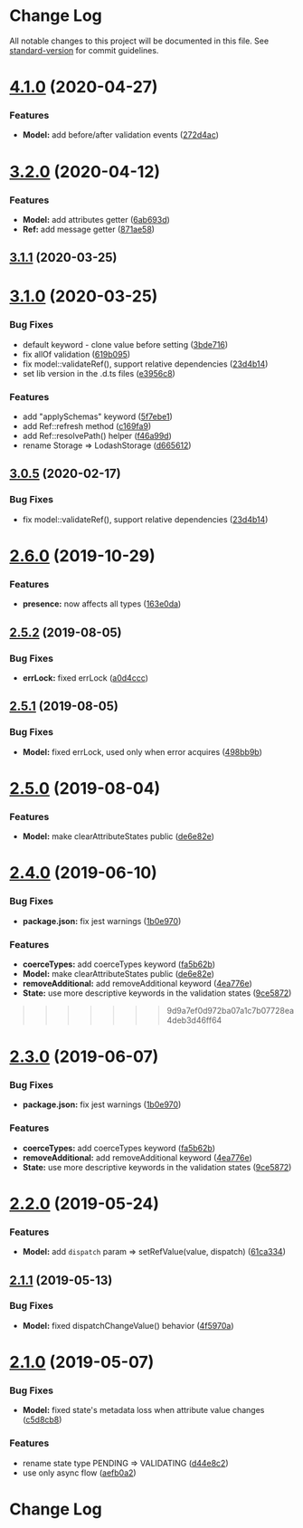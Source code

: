 # Change Log

All notable changes to this project will be documented in this file. See [standard-version](https://github.com/conventional-changelog/standard-version) for commit guidelines.

<a name="4.1.0"></a>
# [4.1.0](https://github.com/gromver/rjv/compare/v4.0.0...v4.1.0) (2020-04-27)


### Features

* **Model:** add before/after validation events ([272d4ac](https://github.com/gromver/rjv/commit/272d4ac))



<a name="3.2.0"></a>
# [3.2.0](https://github.com/gromver/rjv/compare/v3.1.1...v3.2.0) (2020-04-12)


### Features

* **Model:** add attributes getter ([6ab693d](https://github.com/gromver/rjv/commit/6ab693d))
* **Ref:** add message getter ([871ae58](https://github.com/gromver/rjv/commit/871ae58))



<a name="3.1.1"></a>
## [3.1.1](https://github.com/gromver/rjv/compare/v3.1.0...v3.1.1) (2020-03-25)



<a name="3.1.0"></a>
# [3.1.0](https://github.com/gromver/rjv/compare/v3.0.5-alpha...v3.1.0) (2020-03-25)


### Bug Fixes

* default keyword - clone value before setting ([3bde716](https://github.com/gromver/rjv/commit/3bde716))
* fix allOf validation ([619b095](https://github.com/gromver/rjv/commit/619b095))
* fix model::validateRef(), support relative dependencies ([23d4b14](https://github.com/gromver/rjv/commit/23d4b14))
* set lib version in the .d.ts files ([e3956c8](https://github.com/gromver/rjv/commit/e3956c8))


### Features

* add "applySchemas" keyword ([5f7ebe1](https://github.com/gromver/rjv/commit/5f7ebe1))
* add Ref::refresh method ([c169fa9](https://github.com/gromver/rjv/commit/c169fa9))
* add Ref::resolvePath() helper ([f46a99d](https://github.com/gromver/rjv/commit/f46a99d))
* rename Storage => LodashStorage ([d665612](https://github.com/gromver/rjv/commit/d665612))



<a name="3.0.5"></a>
## [3.0.5](https://github.com/gromver/rjv/compare/v3.0.5-alpha...v3.0.5) (2020-02-17)


### Bug Fixes

* fix model::validateRef(), support relative dependencies ([23d4b14](https://github.com/gromver/rjv/commit/23d4b14))



<a name="2.6.0"></a>
# [2.6.0](https://github.com/gromver/rjv/compare/v2.5.2...v2.6.0) (2019-10-29)


### Features

* **presence:** now affects all types ([163e0da](https://github.com/gromver/rjv/commit/163e0da))



<a name="2.5.2"></a>
## [2.5.2](https://github.com/gromver/rjv/compare/v2.5.1...v2.5.2) (2019-08-05)


### Bug Fixes

* **errLock:** fixed errLock ([a0d4ccc](https://github.com/gromver/rjv/commit/a0d4ccc))



<a name="2.5.1"></a>
## [2.5.1](https://github.com/gromver/rjv/compare/v2.4.0...v2.5.1) (2019-08-05)


### Bug Fixes

* **Model:** fixed errLock, used only when error acquires ([498bb9b](https://github.com/gromver/rjv/commit/498bb9b))



<a name="2.5.0"></a>
# [2.5.0](https://github.com/gromver/rjv/compare/v2.3.1...v2.5.0) (2019-08-04)


### Features

* **Model:** make clearAttributeStates public ([de6e82e](https://github.com/gromver/rjv/commit/de6e82e))



<a name="2.4.0"></a>
# [2.4.0](https://github.com/gromver/rjv/compare/v2.2.0...v2.4.0) (2019-06-10)


### Bug Fixes

* **package.json:** fix jest warnings ([1b0e970](https://github.com/gromver/rjv/commit/1b0e970))


### Features

* **coerceTypes:** add coerceTypes keyword ([fa5b62b](https://github.com/gromver/rjv/commit/fa5b62b))
* **Model:** make clearAttributeStates public ([de6e82e](https://github.com/gromver/rjv/commit/de6e82e))
* **removeAdditional:** add removeAdditional keyword ([4ea776e](https://github.com/gromver/rjv/commit/4ea776e))
* **State:** use more descriptive keywords in the validation states ([9ce5872](https://github.com/gromver/rjv/commit/9ce5872))
>>>>>>> 9d9a7ef0d972ba07a1c7b07728ea4deb3d46ff64



<a name="2.3.0"></a>
# [2.3.0](https://github.com/gromver/rjv/compare/v2.2.0...v2.3.0) (2019-06-07)


### Bug Fixes

* **package.json:** fix jest warnings ([1b0e970](https://github.com/gromver/rjv/commit/1b0e970))


### Features

* **coerceTypes:** add coerceTypes keyword ([fa5b62b](https://github.com/gromver/rjv/commit/fa5b62b))
* **removeAdditional:** add removeAdditional keyword ([4ea776e](https://github.com/gromver/rjv/commit/4ea776e))
* **State:** use more descriptive keywords in the validation states ([9ce5872](https://github.com/gromver/rjv/commit/9ce5872))



<a name="2.2.0"></a>
# [2.2.0](https://github.com/gromver/rjv/compare/v2.1.1...v2.2.0) (2019-05-24)


### Features

* **Model:** add `dispatch` param => setRefValue(value, dispatch) ([61ca334](https://github.com/gromver/rjv/commit/61ca334))



<a name="2.1.1"></a>
## [2.1.1](https://github.com/gromver/rjv/compare/v2.1.0...v2.1.1) (2019-05-13)


### Bug Fixes

* **Model:** fixed dispatchChangeValue() behavior ([4f5970a](https://github.com/gromver/rjv/commit/4f5970a))



<a name="2.1.0"></a>
# [2.1.0](https://github.com/gromver/rjv/compare/v1.0.2...v2.1.0) (2019-05-07)


### Bug Fixes

* **Model:** fixed state's metadata loss when attribute value changes ([c5d8cb8](https://github.com/gromver/rjv/commit/c5d8cb8))


### Features

* rename state type PENDING => VALIDATING ([d44e8c2](https://github.com/gromver/rjv/commit/d44e8c2))
* use only async flow ([aefb0a2](https://github.com/gromver/rjv/commit/aefb0a2))



# Change Log
